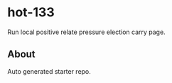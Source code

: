 # hot-133

Run local positive relate pressure election carry page.

## About
Auto generated starter repo.
